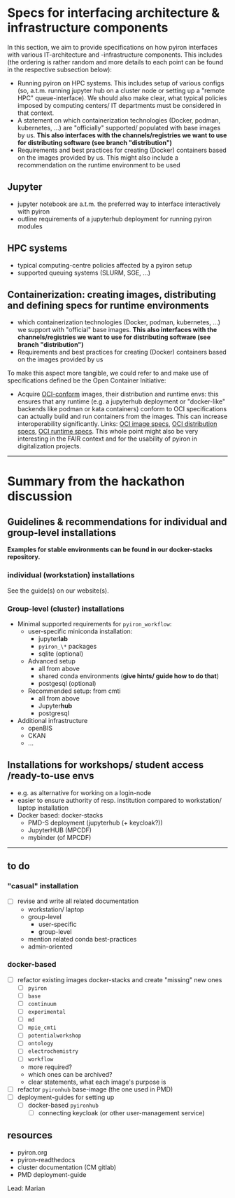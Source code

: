 # Specs for interfacing architecture & infrastructure components
In this section, we aim to provide specifications on how pyiron interfaces with various IT-architecture and -infrastructure components. This includes (the ordering is rather random and more details to each point can be found in the respective subsection below):
- Running pyiron on HPC systems. This includes setup of various configs (so, a.t.m. running jupyter hub on a cluster node or setting up a "remote HPC" queue-interface). We should also make clear, what typical policies imposed by computing centers/ IT departments  must be considered in that context.
- A statement on which containerization technologies (Docker, podman, kubernetes, ...) are "officially" supported/ populated with base images by us. **This also interfaces with the channels/registries we want to use for distributing software (see branch "distribution")**
- Requirements and best practices for creating (Docker) containers based on the images provided by us. This might also include a recommendation on the runtime environment to be used

## Jupyter
- jupyter notebook are a.t.m. the preferred way to interface interactively with pyiron
- outline requirements of a jupyterhub deployment for running pyiron modules

## HPC systems
- typical computing-centre policies affected by a pyiron setup
- supported queuing systems (SLURM, SGE, ...)

## Containerization: creating images, distributing and defining specs for runtime environments
- which containerization technologies (Docker, podman, kubernetes, ...) we support with "official" base images. **This also interfaces with the channels/registries we want to use for distributing software (see branch "distribution")**
- Requirements and best practices for creating (Docker) containers based on the images provided by us

To make this aspect more tangible, we could refer to and make use of specifications defined be the Open Container Initiative:
- Acquire [OCI-conform](https://opencontainers.org/) images, their distribution and runtime envs: this ensures that any runtime (e.g. a jupyterhub deployment or "docker-like" backends like podman or kata containers) conform to OCI specifications can actually build and run containers from the images. This can increase interoperability significantly. Links: [OCI image specs](https://specs.opencontainers.org/image-spec/?v=v1.0.1), [OCI distribution specs](https://specs.opencontainers.org/distribution-spec/?v=v1.0.0), [OCI runtime specs](https://specs.opencontainers.org/runtime-spec/?v=v1.0.2). This whole point might also be very interesting in the FAIR context and for the usability of pyiron in digitalization projects.

---

# Summary from the hackathon discussion
## Guidelines & recommendations for individual and group-level installations
**Examples for stable environments can be found in our docker-stacks repository.**

### individual (workstation) installations
See the guide(s) on our website(s).

### Group-level (cluster) installations
- Minimal supported requirements for `pyiron_workflow`:
  - user-specific miniconda installation:
    - jupyter**lab**
    - `pyiron_\*` packages
    - sqlite (optional)
  - Advanced setup
    - all from above
    - shared conda environments (**give hints/ guide how to do that**)
    - postgesql (optional)
  - Recommended setup: from cmti
    - all from above
    - Jupyter**hub**
    - postgresql
- Additional infrastructure
  - openBIS
  - CKAN
  - ...

## Installations for workshops/ student access /ready-to-use envs
- e.g. as alternative for working on a login-node
- easier to ensure authority of resp. institution compared to workstation/ laptop installation
- Docker based: docker-stacks
  - PMD-S deployment (jupyterhub (+ keycloak?))
  - JupyterHUB (MPCDF)
  - mybinder (of MPCDF)

---
## to do
### "casual" installation
- [ ] revise and write all related documentation
  - workstation/ laptop
  - group-level
    - user-specific
    - group-level
  - mention related conda best-practices
  - admin-oriented

### docker-based
- [ ] refactor existing images docker-stacks and create "missing" new ones
  - [ ] `pyiron`
  - [ ] `base`
  - [ ] `continuum`
  - [ ] `experimental`
  - [ ] `md`
  - [ ] `mpie_cmti`
  - [ ] `potentialworkshop`
  - [ ] `ontology`
  - [ ] `electrochemistry`
  - [ ] `workflow`
  - more required?
  - which ones can be archived?
  - clear statements, what each image's purpose is
- [ ] refactor `pyironhub` base-image (the one used in PMD)
- [ ] deployment-guides for setting up
  - [ ] docker-based `pyironhub`
    - [ ] connecting keycloak (or other user-management service)
  
## resources
- pyiron.org
- pyiron-readthedocs
- cluster documentation (CM gitlab)
- PMD deployment-guide

Lead: Marian
